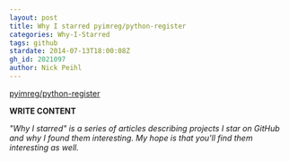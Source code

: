```yaml
---
layout: post
title: Why I starred pyimreg/python-register
categories: Why-I-Starred
tags: github
stardate: 2014-07-13T18:00:08Z
gh_id: 2021097
author: Nick Peihl
---
```


[pyimreg/python-register](https://github.com/pyimreg/python-register)

**WRITE CONTENT**

*"Why I starred" is a series of articles describing projects I star on GitHub and why I found them interesting. My hope is that you'll find them interesting as well.*

